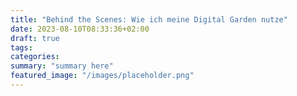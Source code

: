 ```yaml
---
title: "Behind the Scenes: Wie ich meine Digital Garden nutze"
date: 2023-08-10T08:33:36+02:00
draft: true
tags:
categories:
summary: "summary here"
featured_image: "/images/placeholder.png"
---
```


